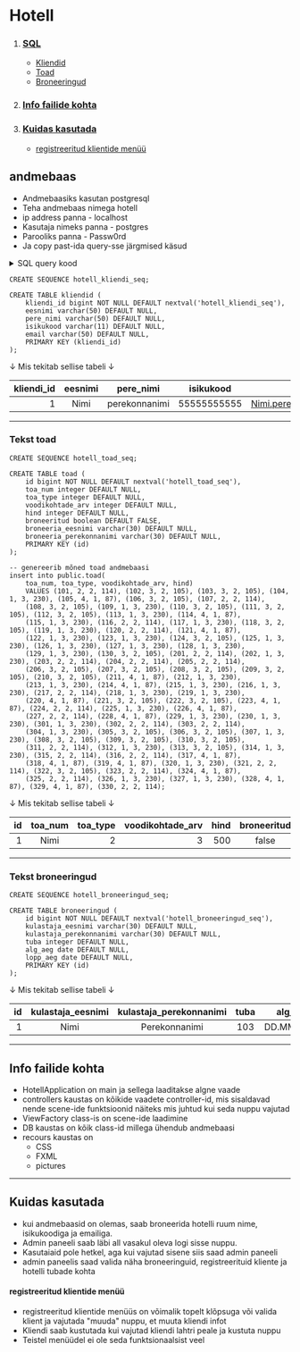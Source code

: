 # Hotell
1. ### [ SQL](https://github.com/KarlJug/hotell/blob/main/README.md#andmebaas)
	- [Kliendid](https://github.com/KarlJug/hotell/blob/main/README.md#teha-andmepaas-nimega-hotell-ja-copy-past-ida-query-sse-j%C3%A4rgmised-k%C3%A4sud)
	- [Toad](https://github.com/KarlJug/hotell/blob/main/README.md#tekst-toad)
	- [Broneeringud](https://github.com/KarlJug/hotell/blob/main/README.md#tekst-broneeringud)
	
2. ### [Info failide kohta](https://github.com/KarlJug/hotell/blob/main/README.md#info-failide-kohta-1)

3. ### [Kuidas kasutada](https://github.com/KarlJug/hotell/blob/main/README.md#kuidas-kasutada-1)
	- [registreeritud klientide menüü](https://github.com/KarlJug/hotell/blob/main/README.md#registreeritud-klientide-men%C3%BC%C3%BC)

## andmebaas

- Andmebaasiks kasutan postgresql
- Teha andmebaas nimega hotell
- ip address panna - localhost
- Kasutaja nimeks panna - postgres
- Parooliks panna - Passw0rd
- Ja copy past-ida query-sse järgmised käsud

<details><summary>SQL query kood</summary>
<p>

```
-- kliendid
CREATE SEQUENCE hotell_kliendi_seq;

CREATE TABLE kliendid (
	kliendi_id bigint NOT NULL DEFAULT nextval('hotell_kliendi_seq'),
	eesnimi varchar(50) DEFAULT NULL,
	pere_nimi varchar(50) DEFAULT NULL,
	isikukood varchar(11) DEFAULT NULL,
	email varchar(50) DEFAULT NULL,
	PRIMARY KEY (kliendi_id)
);
	
-- toad
CREATE SEQUENCE hotell_toad_seq;

CREATE TABLE toad (
	id bigint NOT NULL DEFAULT nextval('hotell_toad_seq'),
	toa_num integer DEFAULT NULL,
	toa_type integer DEFAULT NULL,
	voodikohtade_arv integer DEFAULT NULL,
	hind integer DEFAULT NULL,
	broneeritud boolean DEFAULT FALSE,
	broneeria_eesnimi varchar(30) DEFAULT NULL,
	broneeria_perekonnanimi varchar(30) DEFAULT NULL,
	PRIMARY KEY (id)
);

-- genereerib mõned toad andmebaasi
insert into public.toad(
	toa_num, toa_type, voodikohtade_arv, hind)
	VALUES (101, 2, 2, 114), (102, 3, 2, 105), (103, 3, 2, 105), (104, 1, 3, 230), (105, 4, 1, 87), (106, 3, 2, 105), (107, 2, 2, 114),
	(108, 3, 2, 105), (109, 1, 3, 230), (110, 3, 2, 105), (111, 3, 2, 105), (112, 3, 2, 105), (113, 1, 3, 230), (114, 4, 1, 87),
	(115, 1, 3, 230), (116, 2, 2, 114), (117, 1, 3, 230), (118, 3, 2, 105), (119, 1, 3, 230), (120, 2, 2, 114), (121, 4, 1, 87),
	(122, 1, 3, 230), (123, 1, 3, 230), (124, 3, 2, 105), (125, 1, 3, 230), (126, 1, 3, 230), (127, 1, 3, 230), (128, 1, 3, 230),
	(129, 1, 3, 230), (130, 3, 2, 105), (201, 2, 2, 114), (202, 1, 3, 230), (203, 2, 2, 114), (204, 2, 2, 114), (205, 2, 2, 114),
	(206, 3, 2, 105), (207, 3, 2, 105), (208, 3, 2, 105), (209, 3, 2, 105), (210, 3, 2, 105), (211, 4, 1, 87), (212, 1, 3, 230),
	(213, 1, 3, 230), (214, 4, 1, 87), (215, 1, 3, 230), (216, 1, 3, 230), (217, 2, 2, 114), (218, 1, 3, 230), (219, 1, 3, 230),
	(220, 4, 1, 87), (221, 3, 2, 105), (222, 3, 2, 105), (223, 4, 1, 87), (224, 2, 2, 114), (225, 1, 3, 230), (226, 4, 1, 87),
	(227, 2, 2, 114), (228, 4, 1, 87), (229, 1, 3, 230), (230, 1, 3, 230), (301, 1, 3, 230), (302, 2, 2, 114), (303, 2, 2, 114),
	(304, 1, 3, 230), (305, 3, 2, 105), (306, 3, 2, 105), (307, 1, 3, 230), (308, 3, 2, 105), (309, 3, 2, 105), (310, 3, 2, 105),
	(311, 2, 2, 114), (312, 1, 3, 230), (313, 3, 2, 105), (314, 1, 3, 230), (315, 2, 2, 114), (316, 2, 2, 114), (317, 4, 1, 87),
	(318, 4, 1, 87), (319, 4, 1, 87), (320, 1, 3, 230), (321, 2, 2, 114), (322, 3, 2, 105), (323, 2, 2, 114), (324, 4, 1, 87),
	(325, 2, 2, 114), (326, 1, 3, 230), (327, 1, 3, 230), (328, 4, 1, 87), (329, 4, 1, 87), (330, 2, 2, 114);

-- broneeringud
CREATE SEQUENCE hotell_broneeringud_seq;

CREATE TABLE broneeringud (
	id bigint NOT NULL DEFAULT nextval('hotell_broneeringud_seq'),
	kulastaja_eesnimi varchar(30) DEFAULT NULL,
	kulastaja_perekonnanimi varchar(30) DEFAULT NULL,
	tuba integer DEFAULT NULL,
	alg_aeg date DEFAULT NULL,
	lopp_aeg date DEFAULT NULL,
	PRIMARY KEY (id)
);	
```

</p>
</details>


```
CREATE SEQUENCE hotell_kliendi_seq;

CREATE TABLE kliendid (
	kliendi_id bigint NOT NULL DEFAULT nextval('hotell_kliendi_seq'),
	eesnimi varchar(50) DEFAULT NULL,
	pere_nimi varchar(50) DEFAULT NULL,
	isikukood varchar(11) DEFAULT NULL,
	email varchar(50) DEFAULT NULL,
	PRIMARY KEY (kliendi_id)
);
```

 &#8595; Mis tekitab sellise tabeli &#8595;

| kliendi_id | eesnimi       | pere_nimi     | isikukood   | email                   |
| ----------:|:-------------:|:-------------:|:-----------:|:-----------------------:|
| 1          | Nimi          | perekonnanimi | 55555555555 | Nimi.perekond@gmail.com |

***

### Tekst toad

```
CREATE SEQUENCE hotell_toad_seq;

CREATE TABLE toad (
	id bigint NOT NULL DEFAULT nextval('hotell_toad_seq'),
	toa_num integer DEFAULT NULL,
	toa_type integer DEFAULT NULL,
	voodikohtade_arv integer DEFAULT NULL,
	hind integer DEFAULT NULL,
	broneeritud boolean DEFAULT FALSE,
	broneeria_eesnimi varchar(30) DEFAULT NULL,
	broneeria_perekonnanimi varchar(30) DEFAULT NULL,
	PRIMARY KEY (id)
);

-- genereerib mõned toad andmebaasi
insert into public.toad(
	toa_num, toa_type, voodikohtade_arv, hind)
	VALUES (101, 2, 2, 114), (102, 3, 2, 105), (103, 3, 2, 105), (104, 1, 3, 230), (105, 4, 1, 87), (106, 3, 2, 105), (107, 2, 2, 114),
	(108, 3, 2, 105), (109, 1, 3, 230), (110, 3, 2, 105), (111, 3, 2, 105), (112, 3, 2, 105), (113, 1, 3, 230), (114, 4, 1, 87),
	(115, 1, 3, 230), (116, 2, 2, 114), (117, 1, 3, 230), (118, 3, 2, 105), (119, 1, 3, 230), (120, 2, 2, 114), (121, 4, 1, 87),
	(122, 1, 3, 230), (123, 1, 3, 230), (124, 3, 2, 105), (125, 1, 3, 230), (126, 1, 3, 230), (127, 1, 3, 230), (128, 1, 3, 230),
	(129, 1, 3, 230), (130, 3, 2, 105), (201, 2, 2, 114), (202, 1, 3, 230), (203, 2, 2, 114), (204, 2, 2, 114), (205, 2, 2, 114),
	(206, 3, 2, 105), (207, 3, 2, 105), (208, 3, 2, 105), (209, 3, 2, 105), (210, 3, 2, 105), (211, 4, 1, 87), (212, 1, 3, 230),
	(213, 1, 3, 230), (214, 4, 1, 87), (215, 1, 3, 230), (216, 1, 3, 230), (217, 2, 2, 114), (218, 1, 3, 230), (219, 1, 3, 230),
	(220, 4, 1, 87), (221, 3, 2, 105), (222, 3, 2, 105), (223, 4, 1, 87), (224, 2, 2, 114), (225, 1, 3, 230), (226, 4, 1, 87),
	(227, 2, 2, 114), (228, 4, 1, 87), (229, 1, 3, 230), (230, 1, 3, 230), (301, 1, 3, 230), (302, 2, 2, 114), (303, 2, 2, 114),
	(304, 1, 3, 230), (305, 3, 2, 105), (306, 3, 2, 105), (307, 1, 3, 230), (308, 3, 2, 105), (309, 3, 2, 105), (310, 3, 2, 105),
	(311, 2, 2, 114), (312, 1, 3, 230), (313, 3, 2, 105), (314, 1, 3, 230), (315, 2, 2, 114), (316, 2, 2, 114), (317, 4, 1, 87),
	(318, 4, 1, 87), (319, 4, 1, 87), (320, 1, 3, 230), (321, 2, 2, 114), (322, 3, 2, 105), (323, 2, 2, 114), (324, 4, 1, 87),
	(325, 2, 2, 114), (326, 1, 3, 230), (327, 1, 3, 230), (328, 4, 1, 87), (329, 4, 1, 87), (330, 2, 2, 114);
```

&#8595; Mis tekitab sellise tabeli &#8595;

| id	 | toa_num       | toa_type | voodikohtade_arv | hind | broneeritud | broneeria_eesnimi | broneeria_perekonnanimi |
| ------:|:-------------:|---------:|-----------------:|-----:|:-----------:|:-----------------:|:-----------------------:|
| 1      | Nimi          |         2| 3                | 500  | false       | Nimi	        | Perekonnanimi           |

***

### Tekst broneeringud

```
CREATE SEQUENCE hotell_broneeringud_seq;

CREATE TABLE broneeringud (
	id bigint NOT NULL DEFAULT nextval('hotell_broneeringud_seq'),
	kulastaja_eesnimi varchar(30) DEFAULT NULL,
	kulastaja_perekonnanimi varchar(30) DEFAULT NULL,
	tuba integer DEFAULT NULL,
	alg_aeg date DEFAULT NULL,
	lopp_aeg date DEFAULT NULL,
	PRIMARY KEY (id)
);
```
&#8595; Mis tekitab sellise tabeli &#8595;

| id 	 | kulastaja_eesnimi | kulastaja_perekonnanimi | tuba          | alg_aeg    | lõpp_aeg   |
| ------:|:-----------------:|:-----------------------:|:-------------:|:----------:|:----------:|
| 1      | Nimi              | Perekonnanimi           | 103           | DD.MM.YYYY | DD.MM.YYYY |

***

## Info failide kohta

- HotellApplication on main ja sellega laaditakse algne vaade
- controllers kaustas on kõikide vaadete controller-id, mis sisaldavad nende scene-ide funktsioonid näiteks mis juhtud kui seda nuppu vajutad
- ViewFactory class-is on scene-ide laadimine
- DB kaustas on kõik class-id millega ühendub andmebaasi
- recours kaustas on
	- CSS
	- FXML
	- pictures

***

## Kuidas kasutada

- kui andmebaasid on olemas, saab broneerida hotelli ruum nime, isikukoodiga ja emailiga.
- Admin paneeli saab läbi all vasakul oleva logi sisse nuppu.
- Kasutaiaid pole hetkel, aga kui vajutad sisene siis saad admin paneeli
- admin paneelis saad valida näha broneeringuid, registreerituid kliente ja hotelli tubade kohta
#### registreeritud klientide menüü
- registreeritud klientide menüüs on võimalik topelt klõpsuga või valida klient ja vajutada "muuda" nuppu, et muuta kliendi infot
- Kliendi saab kustutada kui vajutad kliendi lahtri peale ja kustuta nuppu
- Teistel menüüdel ei ole seda funktsionaalsist veel
